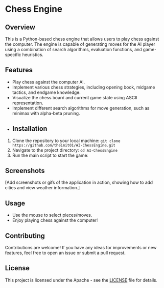 
# Chess Engine
## Overview 
This is a Python-based chess engine that allows users to play chess against the computer. The engine is capable of generating moves for the AI player using a combination of search algorithms, evaluation functions, and game-specific heuristics.




## Features  
- Play chess against the computer AI. 
-  Implement various chess strategies, including opening book, midgame tactics, and endgame knowledge. 
-  Visualize the chess board and current game state using ASCII representation. 
-  Implement different search algorithms for move generation, such as minimax with alpha-beta pruning. 
- ## Installation  
1. Clone the repository to your local machine:
`git clone https://github.com/theinit01/AI-ChessEngine.git`
2. Navigate to the project directory:
		`cd AI-ChessEngine`
3. Run the main script to start the game: 


## Screenshots

[Add screenshots or gifs of the application in action, showing how to add cities and view weather information.]

## Usage

- Use the mouse to select pieces/moves. 
- Enjoy playing chess against the computer!

## Contributing

Contributions are welcome! If you have any ideas for improvements or new features, feel free to open an issue or submit a pull request.

## License

This project is licensed under the Apache - see the [LICENSE](LICENSE) file for details.
